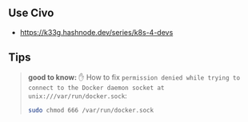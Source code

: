 
## Use Civo

- https://k33g.hashnode.dev/series/k8s-4-devs

## Tips

> **good to know:** ✋ How to fix `permission denied while trying to connect to the Docker daemon socket at unix:///var/run/docker.sock`:
> ```bash
> sudo chmod 666 /var/run/docker.sock
> ```
